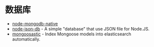 # 数据库

- [node-mongodb-native](https://github.com/mongodb/node-mongodb-native)
- [node-json-db](https://github.com/Belphemur/node-json-db) - A simple "database" that use JSON file for Node.JS.
- [mongoosastic](https://github.com/mongoosastic/mongoosastic) - Index Mongoose models into elasticsearch automatically.
